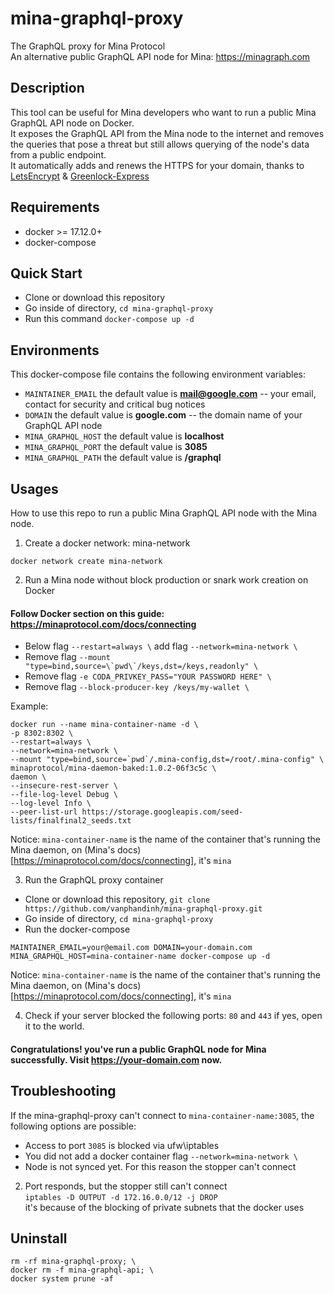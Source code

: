 # mina-graphql-proxy
The GraphQL proxy for Mina Protocol\
An alternative public GraphQL API node for Mina: https://minagraph.com

## Description
This tool can be useful for Mina developers who want to run a public Mina GraphQL API node on Docker.\
It exposes the GraphQL API from the Mina node to the internet and removes the queries that pose a threat but still allows querying of the node's data from a public endpoint.\
It automatically adds and renews the HTTPS for your domain, thanks to [LetsEncrypt](https://letsencrypt.org) & [Greenlock-Express](https://www.npmjs.com/package/greenlock-express)

## Requirements
* docker >= 17.12.0+
* docker-compose

## Quick Start
* Clone or download this repository
* Go inside of directory, `cd mina-graphql-proxy`
* Run this command `docker-compose up -d`

## Environments
This docker-compose file contains the following environment variables:

* `MAINTAINER_EMAIL` the default value is **mail@google.com** -- your email, contact for security and critical bug notices
* `DOMAIN` the default value is **google.com** -- the domain name of your GraphQL API node
* `MINA_GRAPHQL_HOST` the default value is **localhost**
* `MINA_GRAPHQL_PORT` the default value is **3085**
* `MINA_GRAPHQL_PATH` the default value is **/graphql**

## Usages
How to use this repo to run a public Mina GraphQL API node with the Mina node.

1. Create a docker network: mina-network
```
docker network create mina-network
```

2. Run a Mina node without block production or snark work creation on Docker

#### Follow Docker section on this guide: https://minaprotocol.com/docs/connecting

* Below flag `--restart=always \` add flag `--network=mina-network \`
* Remove flag ``--mount "type=bind,source=\`pwd\`/keys,dst=/keys,readonly" \``
* Remove flag `-e CODA_PRIVKEY_PASS="YOUR PASSWORD HERE" \`
* Remove flag `--block-producer-key /keys/my-wallet \`

Example: 
```
docker run --name mina-container-name -d \
-p 8302:8302 \
--restart=always \
--network=mina-network \
--mount "type=bind,source=`pwd`/.mina-config,dst=/root/.mina-config" \
minaprotocol/mina-daemon-baked:1.0.2-06f3c5c \
daemon \
--insecure-rest-server \
--file-log-level Debug \
--log-level Info \
--peer-list-url https://storage.googleapis.com/seed-lists/finalfinal2_seeds.txt
```
Notice: `mina-container-name` is the name of the container that's running the Mina daemon, on (Mina's docs)[https://minaprotocol.com/docs/connecting], it's `mina`

3. Run the GraphQL proxy container
* Clone or download this repository, `git clone https://github.com/vanphandinh/mina-graphql-proxy.git`
* Go inside of directory, `cd mina-graphql-proxy`
* Run the docker-compose 
```
MAINTAINER_EMAIL=your@email.com DOMAIN=your-domain.com MINA_GRAPHQL_HOST=mina-container-name docker-compose up -d
```
Notice: `mina-container-name` is the name of the container that's running the Mina daemon, on (Mina's docs)[https://minaprotocol.com/docs/connecting], it's `mina`

4. Check if your server blocked the following ports: `80` and `443` if yes, open it to the world.
#### Congratulations! you've run a public GraphQL node for Mina successfully. Visit https://your-domain.com now.

## Troubleshooting  
If the mina-graphql-proxy can't connect to `mina-container-name:3085`, the following options are possible:  
- Access to port `3085` is blocked via ufw\iptables  
- You did not add a docker container flag `--network=mina-network \`  
- Node is not synced yet. For this reason the stopper can't connect  

2. Port responds, but the stopper still can't connect  
`iptables -D OUTPUT -d 172.16.0.0/12 -j DROP`  
it's because of the blocking of private subnets that the docker uses  

## Uninstall  
```
rm -rf mina-graphql-proxy; \
docker rm -f mina-graphql-api; \
docker system prune -af
```
